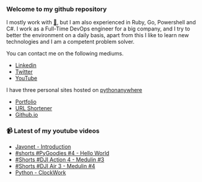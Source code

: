 ### Welcome to my github repository

I mostly work with [:snake:](https://www.python.org/), but I am also experienced in Ruby, Go, Powershell and C#. I work as a Full-Time DevOps engineer for a big company, and I try to better the environment on a daily basis, apart from this I like to learn new technologies and I am a competent problem solver.

You can contact me on the following mediums.
- [Linkedin](https://www.linkedin.com/in/r3ap3rpy)
- [Twitter](https://twitter.com/r3ap3rpy)
- [YouTube](https://www.youtube.com/channel/UC1qkMXH8d2I9DDAtBSeEHqg)

I have three personal sites hosted on [pythonanywhere](https://www.pythonanywhere.com/)
- [Portfolio](http://r3ap3rpy.pythonanywhere.com/)
- [URL Shortener](http://shortenpy.pythonanywhere.com/)
- [Github.io](https://r3ap3rpy.github.io/)

### :video_camera: Latest of my youtube videos
<!-- YOUTUBE:START -->
- [Javonet - Introduction](https://www.youtube.com/watch?v=OF_sdp2-LYk)
- [#shorts  #PyGoodies #4 - Hello World](https://www.youtube.com/watch?v=jQYu_w3RyWg)
- [#Shorts #DJI Action 4 - Medulin #3](https://www.youtube.com/watch?v=4JeRP3Aj-0I)
- [#Shorts #DJI Air 3 - Medulin #4](https://www.youtube.com/watch?v=_zCld7bga5Y)
- [Python - ClockWork](https://www.youtube.com/watch?v=FL06hQDisnc)
<!-- YOUTUBE:END -->

